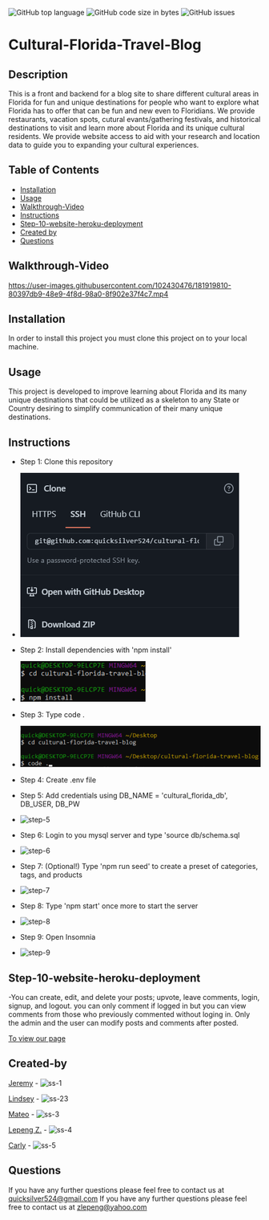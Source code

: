 ![GitHub top language](https://img.shields.io/github/languages/top/quicksilver524/cultural-florida-travel-blog)
![GitHub code size in bytes](https://img.shields.io/github/languages/code-size/quicksilver524/cultural-florida-travel-blog)
![GitHub issues](https://img.shields.io/github/issues/quicksilver524/cultural-florida-travel-blog)

# Cultural-Florida-Travel-Blog

## Description

This is a front and backend for a blog site to share different cultural areas in Florida for fun and unique destinations for people who want to explore what Florida has to offer that can be fun and new even to Floridians. We provide restaurants, vacation spots, cutural evants/gathering festivals, and historical destinations to visit and learn more about Florida and its unique cultural residents. We provide website access to aid with your research and location data to guide you to expanding your cultural experiences.

## Table of Contents

- [Installation](#installation)
- [Usage](#usage)
- [Walkthrough-Video](#Walkthrough-Video)
- [Instructions](#instructions)
- [Step-10-website-heroku-deployment](#Step-10-website-heroku-deployment)
- [Created by](#Created-by)
- [Questions](#questions)

## Walkthrough-Video
https://user-images.githubusercontent.com/102430476/181919810-80397db9-48e9-4f8d-98a0-8f902e37f4c7.mp4

## Installation

In order to install this project you must clone this project on to your local machine.

## Usage

This project is developed to improve learning about Florida and its many unique destinations that could be utilized as a skeleton to any State or Country desiring to simplify communication of their many unique destinations.

## Instructions

- Step 1: Clone this repository

* ![step-1](images/step-1.png)

- Step 2: Install dependencies with 'npm install'

* ![step-2](images/step-2.png)

- Step 3: Type code .

* ![step-3](images/step-3.png)

- Step 4: Create .env file

- Step 5: Add credentials using DB_NAME = 'cultural_florida_db', DB_USER, DB_PW

* ![step-5](images/step-5.png)

- Step 6: Login to you mysql server and type 'source db/schema.sql

* ![step-6](images/step-6.png)

- Step 7: (Optional!) Type 'npm run seed' to create a preset of categories, tags, and products

* ![step-7](images/step-7.png)

- Step 8: Type 'npm start' once more to start the server

* ![step-8](images/step-8.png)

- Step 9: Open Insomnia

* ![step-9](images/step-9.png)

## Step-10-website-heroku-deployment 

  -You can create, edit, and delete your posts; upvote, leave comments, login, signup, and logout.
    you can only comment if logged in but you can view comments from those who previously commented without loging in. Only the admin and the user can modify posts and     comments after posted.
    
  [To view our page](https://calm-eyrie-85145.herokuapp.com/)



## Created-by

[Jeremy](https://github.com/quicksilver524) - ![ss-1](images/ss-1.png)

[Lindsey](https://github.com/LindseyHsiao) - ![ss-23](images/ss-2.png)

[Mateo](https://github.com/MateoCapx) - ![ss-3](images/ss-3.png)

[Lepeng Z.](https://github.com/goforward-z) - ![ss-4](images/ss-4.png)

[Carly](https://github.com/cdonais) - ![ss-5](images/ss-5.png)

## Questions

If you have any further questions please feel free to contact us at [quicksilver524@gmail.com](quicksilver524@gmail.com)
If you have any further questions please feel free to contact us at [zlepeng@yahoo.com](zlepeng@yahoo.com)
